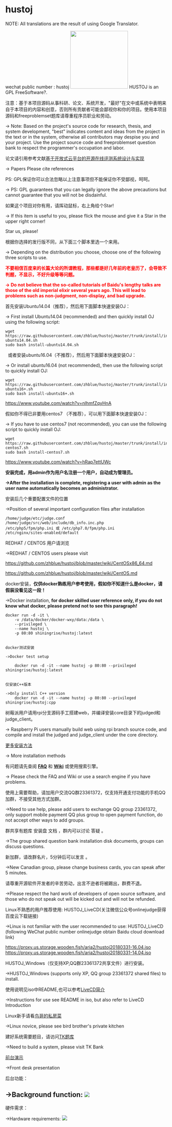 hustoj
======
NOTE: All translations are the result of using Google Translator.

<!-- 微信公众号:hustoj -->
wechat public number : hustoj
<img src="http://hustoj.com/wx.jpg" height="180">
HUSTOJ is an GPL FreeSoftware?.
<!--HUSTOJ 是采用GPL的自由软件-->


注意：基于本项目源码从事科研、论文、系统开发，"最好"在文中或系统中表明来自于本项目的内容和创意，否则所有贡献者可能会鄙视你和你的项目。使用本项目源码和freeproblemset题库请尊重程序员职业和劳动。

-> Note: Based on the project's source code for research, thesis, and system development, "best" indicates content and ideas from the project in the text or in the system, otherwise all contributors may despise you and your project. Use the project source code and freeproblemset question bank to respect the programmer's occupation and labor.


论文请引用参考文献[基于开放式云平台的开源在线评测系统设计与实现](http://kns.cnki.net/KCMS/detail/detail.aspx?dbcode=CJFQ&dbname=CJFD2012&filename=JSJA2012S3088&uid=WEEvREcwSlJHSldRa1FhdXNXYXJwcFhRL1Z1Q2lKUDFMNGd0TnJVVlh4bz0=$9A4hF_YAuvQ5obgVAqNKPCYcEjKensW4ggI8Fm4gTkoUKaID8j8gFw!!&v=MjgwNTExVDNxVHJXTTFGckNVUkwyZlllWm1GaURsV3IvQUx6N0JiN0c0SDlPdnJJOU5iSVI4ZVgxTHV4WVM3RGg=)

-> Papers Please cite references


PS: GPL保证你可以合法忽略以上注意事项但不能保证你不受鄙视，呵呵。

-> PS: GPL guarantees that you can legally ignore the above precautions but cannot guarantee that you will not be disdainful.


如果这个项目对你有用，请挥动鼠标，右上角给个Star!

-> If this item is useful to you, please flick the mouse and give it a Star in the upper right corner!


Star us, please!


根据你选择的发行版不同，从下面三个脚本里选一个来用。

-> Depending on the distribution you choose, choose one of the following three scripts to use.

<font color='red'><b>不要相信百度来的长篇大论的所谓教程，那些都是好几年前的老皇历了，会导致不判题，不显示，不好升级等等问题。</b></font>

<font color='red'><b>-> Do not believe that the so-called tutorials of Baidu's lengthy talks are those of the old imperial elixir several years ago. This will lead to problems such as non-judgment, non-display, and bad upgrade.</b></font> 


首先安装Ubuntu14.04（推荐），然后用下面脚本快速安装OJ：  

-> First install Ubuntu14.04 (recommended) and then quickly install OJ using the following script:

    wget https://raw.githubusercontent.com/zhblue/hustoj/master/trunk/install/install-ubuntu14.04.sh
    sudo bash install-ubuntu14.04.sh
  
或者安装ubuntu16.04（不推荐），然后用下面脚本快速安装OJ：  

-> Or install ubuntu16.04 (not recommended), then use the following script to quickly install OJ:

    wget https://raw.githubusercontent.com/zhblue/hustoj/master/trunk/install/install-ubuntu16+.sh
    sudo bash install-ubuntu16+.sh


https://www.youtube.com/watch?v=nlhmfZqyHnA 


假如你不得已非要用centos7 （不推荐），可以用下面脚本快速安装OJ：  

-> If you have to use centos7 (not recommended), you can use the following script to quickly install OJ:

    wget https://raw.githubusercontent.com/zhblue/hustoj/master/trunk/install/install-centos7.sh
    sudo bash install-centos7.sh
    
https://www.youtube.com/watch?v=hRap7ettUWc


<b>安装完成，用admin作为用户名注册一个用户，自动成为管理员。</b>

<b>->After the installation is complete, registering a user with admin as the user name automatically becomes an administrator.</b>


安装后几个重要配置文件的位置

->Position of several important configuration files after installation

    /home/judge/etc/judge.conf
    /home/judge/src/web/include/db_info.inc.php
    /etc/php5/fpm/php.ini 或 /etc/php7.0/fpm/php.ini
    /etc/nginx/sites-enabled/default

REDHAT / CENTOS 用户请浏览 

->REDHAT / CENTOS users please visit

https://github.com/zhblue/hustoj/blob/master/wiki/CentOSx86_64.md

https://github.com/zhblue/hustoj/blob/master/wiki/CentOS.md


docker安装，<b>仅供docker熟练用户参考使用，假如你不知道什么是docker，请假装没看见这一段！</b>

->Docker installation, <b>for docker skilled user reference only, if you do not know what docker, please pretend not to see this paragraph!</b>

```
docker run -d -it \
    -v /data/docker/docker-wxy/data:/data \
    --privileged \
    --name hustoj \
    -p 80:80 shiningrise/hustoj:latest


docker测试安装

->Docker test setup

    docker run -d -it --name hustoj -p 80:80 --privileged shiningrise/hustoj:latest


仅安装C++版本

->Only install C++ version
	docker run -d -it --name hustoj -p 80:80 --privileged shiningrise/hustoj:cpp
```


树莓派用户请用rpi分支源码手工搭建web，并编译安装core目录下的judged和judge_client。

-> Raspberry Pi users manually build web using rpi branch source code, and compile and install the judged and judge_client under the core directory.


[更多安装方法](https://github.com/zhblue/hustoj/blob/master/trunk/install/README)

-> More installation methods


有问题请先查阅
<b>[FAQ](https://github.com/zhblue/hustoj/blob/master/wiki/FAQ.md)</b> 和
<b>[Wiki](https://github.com/zhblue/hustoj/tree/master/wiki)</b> 或使用搜索引擎。  

-> Please check the FAQ and Wiki or use a search engine if you have problems.


使用上需要帮助，请加用户交流QQ群23361372，仅支持开通支付功能的手机QQ加群，不接受其他方式加群。

->Need to use help, please add users to exchange QQ group 23361372, only support mobile payment QQ plus group to open payment function, do not accept other ways to add groups.


群共享有题库 安装盘 文档 ，群内可以讨论 答疑 。

->The group shared question bank installation disk documents, groups can discuss questions.


新加群，请改群名片，5分钟后可以发言 。

->New Canadian group, please change business cards, you can speak after 5 minutes.


请尊重开源软件开发者的辛苦劳动，出言不逊者将被踢出，群费不退。

->Please respect the hard work of developers of open source software, and those who do not speak out will be kicked out and will not be refunded.


Linux不熟悉的用户推荐使用:
HUSTOJ_LiveCD(关注微信公众号onlinejudge获得百度云下载链接)

->Linux is not familiar with the user recommended to use: HUSTOJ_LiveCD (following WeChat public number onlinejudge obtain Baidu cloud download link)

https://proxy.us.storage.wooden.fish/aria2/hustoj20180331-16.04.iso
https://proxy.us.storage.wooden.fish/aria2/hustoj20180331-14.04.iso


HUSTOJ_Windows（仅支持XP,QQ群23361372共享文件）进行安装。

->HUSTOJ_Windows (supports only XP, QQ group 23361372 shared files) to install.


使用说明见iso中README,也可以参考[LiveCD简介](https://github.com/zhblue/hustoj/tree/master/wiki/HUSTOJ_LiveCD.md)  

->Instructions for use see README in iso, but also refer to LiveCD Introduction


Linux新手请看[鸟哥的私房菜](http://cn.linux.vbird.org/linux_basic/linux_basic.php)

->Linux novice, please see bird brother's private kitchen


建好系统需要题目，请访问[TK题库](http://tk.hustoj.com/)

->Need to build a system, please visit TK Bank


[前台演示](http://hustoj.com/oj/)

->Front desk presentation


后台功能：

->Background function:
<img src="https://raw.githubusercontent.com/zhblue/hustoj/master/wiki/menu.png" >
----------------------


硬件需求：

->Hardware requirements:
<img src="https://raw.githubusercontent.com/zhblue/hustoj/master/wiki/hardware.png" >


